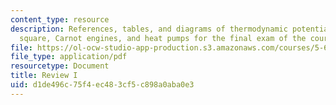 ```yaml
---
content_type: resource
description: References, tables, and diagrams of thermodynamic potentials, thermodynamic
  square, Carnot engines, and heat pumps for the final exam of the course.
file: https://ol-ocw-studio-app-production.s3.amazonaws.com/courses/5-60-thermodynamics-kinetics-spring-2008/d1de496c75f4ec483cf5c898a0aba0e3_fi_exam_handout.pdf
file_type: application/pdf
resourcetype: Document
title: Review I
uid: d1de496c-75f4-ec48-3cf5-c898a0aba0e3
---
```

